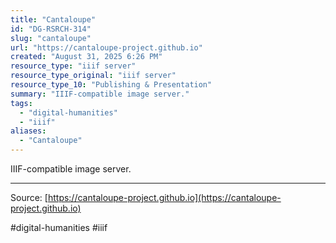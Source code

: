 ```yaml
---
title: "Cantaloupe"
id: "DG-RSRCH-314"
slug: "cantaloupe"
url: "https://cantaloupe-project.github.io"
created: "August 31, 2025 6:26 PM"
resource_type: "iiif server"
resource_type_original: "iiif server"
resource_type_10: "Publishing & Presentation"
summary: "IIIF-compatible image server."
tags:
  - "digital-humanities"
  - "iiif"
aliases:
  - "Cantaloupe"
---
```


IIIF-compatible image server.

---

Source: [https://cantaloupe-project.github.io](https://cantaloupe-project.github.io)

#digital-humanities #iiif
